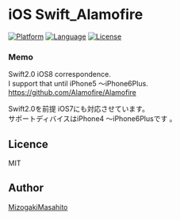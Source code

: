 # iOS Swift_Alamofire

[![Platform](http://img.shields.io/badge/platform-ios-blue.svg?style=flat
)](https://developer.apple.com/iphone/index.action)
[![Language](http://img.shields.io/badge/language-swift-brightgreen.svg?style=flat
)](https://developer.apple.com/swift)
[![License](http://img.shields.io/badge/license-MIT-lightgrey.svg?style=flat
)](http://mit-license.org)

### Memo ###
Swift2.0
iOS8 correspondence.  
I support that until iPhone5 〜iPhone6Plus.  
https://github.com/Alamofire/Alamofire

Swift2.0を前提
iOS7にも対応させています。  
サポートディバイスはiPhone4 〜iPhone6Plusです 。

## Licence

MIT

## Author

[MizogakiMasahito](https://github.com/MMasahito)
